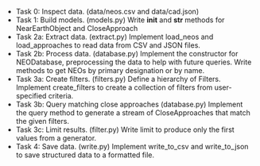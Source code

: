 * Task 0: Inspect data. (data/neos.csv and data/cad.json)
* Task 1: Build models. (models.py)
Write __init__ and __str__ methods for NearEarthObject and CloseApproach
* Task 2a: Extract data. (extract.py)
Implement load_neos and load_approaches to read data from CSV and JSON files.
* Task 2b: Process data. (database.py)
Implement the constructor for NEODatabase, preprocessing the data to help with future queries.
Write methods to get NEOs by primary designation or by name.
* Task 3a: Create filters. (filters.py)
Define a hierarchy of Filters.
Implement create_filters to create a collection of filters from user-specified criteria.
* Task 3b: Query matching close approaches (database.py)
Implement the query method to generate a stream of CloseApproaches that match the given filters.
* Task 3c: Limit results. (filter.py)
Write limit to produce only the first values from a generator.
* Task 4: Save data. (write.py)
Implement write_to_csv and write_to_json to save structured data to a formatted file.